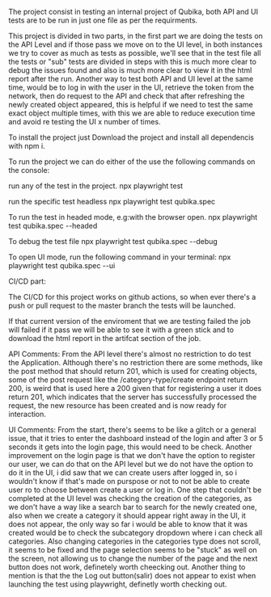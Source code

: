 The project consist in testing an internal project of Qubika, both API and UI tests are to be run in just one file as per the requirments.

This project is divided in two parts, in the first part we are doing the tests on the API Level and if those pass we move on to the UI level, in both instances we try to cover as much as tests as possible, we'll see that in the test file all the tests or "sub" tests are divided in steps with this is much more clear to debug the issues found and also is much more clear to view it in the html report after the run.
Another way to test both API and UI level at the same time, would be to log in with the user in the UI, retrieve the token from the network, then do request to the API and check that after refreshing the newly created object appeared, this is helpful if we need to test the same exact object multiple times, with this we are able to reduce execution time and avoid re testing the UI x number of times.

To install the project just Download the project and install all dependencis with npm i.

To run the project we can do either of the use the following commands on the console:

run any of the test in the project.
npx playwright test  

run the specific test headless
npx playwright test qubika.spec 

To run the test in headed mode, e.g:with the browser open.
npx playwright test qubika.spec --headed

To debug the test file
npx playwright test qubika.spec --debug

To open UI mode, run the following command in your terminal:
npx playwright test qubika.spec --ui

CI/CD part:

The CI/CD for this project works on github actions, so when ever there's a push or pull request to the master branch the tests will be launched.

If that current version of the enviroment that we are testing failed the job will failed if it pass we will be able to see it with a green stick and to download the html report in the artifcat section of the job.

API Comments:
From the API level there's almost no restriction to do test the Application.
Although there's no restriction there are some methods, like the post method that should return 201, which is used for creating objects, some of the post request like the /category-type/create endpoint return 200, is weird that is used here a 200 given that for registering a user it does return 201, which indicates that the server has successfully processed the request, the new resource has been created and is now ready for interaction.

UI Comments:
From the start, there's seems to be like a glitch or a general issue, that it tries to enter the dashboard instead of the login and after 3 or 5 seconds it gets into the login page, this would need to be check.
Another improvement on the login page is that we don't have the option to register our user, we can do that on the API level but we do not have the option to do it in the UI, i did saw that we can create users after logged in, so i wouldn't know if that's made on purspose or not to not be able to create user ro to choose between create a user or log in.
One step that couldn't be completed at the UI level was checking the creation of the categories, as we don't have a way like a search bar to search for the newly created one, also when we create a category it should appear right away in the UI, it does not appear, the only way so far i would be able to know that it was created would be to check the subcategory dropdown where i can check all categories.
Also changing categories in the categories type does not scroll, it seems to be fixed and the page selection seems to be "stuck" as well on the screen, not allowing us to change the number of the page and the next button does not work, definetely worth cheecking out.
Another thing to mention is that the the Log out button(salir) does not appear to exist when launching the test using playwright, definetly worth checking out.